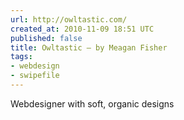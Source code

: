 ```yaml
---
url: http://owltastic.com/
created_at: 2010-11-09 18:51 UTC
published: false
title: Owltastic — by Meagan Fisher
tags:
- webdesign
- swipefile
---
```


Webdesigner with soft, organic designs
